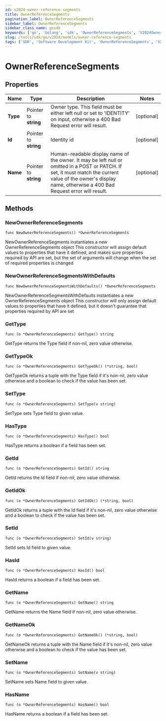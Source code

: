 ```yaml
---
id: v2024-owner-reference-segments
title: OwnerReferenceSegments
pagination_label: OwnerReferenceSegments
sidebar_label: OwnerReferenceSegments
sidebar_class_name: gosdk
keywords: ['go', 'Golang', 'sdk', 'OwnerReferenceSegments', 'V2024OwnerReferenceSegments'] 
slug: /tools/sdk/go/v2024/models/owner-reference-segments
tags: ['SDK', 'Software Development Kit', 'OwnerReferenceSegments', 'V2024OwnerReferenceSegments']
---
```


# OwnerReferenceSegments

## Properties

Name | Type | Description | Notes
------------ | ------------- | ------------- | -------------
**Type** | Pointer to **string** | Owner type. This field must be either left null or set to &#39;IDENTITY&#39; on input, otherwise a 400 Bad Request error will result. | [optional] 
**Id** | Pointer to **string** | Identity id | [optional] 
**Name** | Pointer to **string** | Human-readable display name of the owner. It may be left null or omitted in a POST or PATCH. If set, it must match the current value of the owner&#39;s display name, otherwise a 400 Bad Request error will result. | [optional] 

## Methods

### NewOwnerReferenceSegments

`func NewOwnerReferenceSegments() *OwnerReferenceSegments`

NewOwnerReferenceSegments instantiates a new OwnerReferenceSegments object
This constructor will assign default values to properties that have it defined,
and makes sure properties required by API are set, but the set of arguments
will change when the set of required properties is changed

### NewOwnerReferenceSegmentsWithDefaults

`func NewOwnerReferenceSegmentsWithDefaults() *OwnerReferenceSegments`

NewOwnerReferenceSegmentsWithDefaults instantiates a new OwnerReferenceSegments object
This constructor will only assign default values to properties that have it defined,
but it doesn't guarantee that properties required by API are set

### GetType

`func (o *OwnerReferenceSegments) GetType() string`

GetType returns the Type field if non-nil, zero value otherwise.

### GetTypeOk

`func (o *OwnerReferenceSegments) GetTypeOk() (*string, bool)`

GetTypeOk returns a tuple with the Type field if it's non-nil, zero value otherwise
and a boolean to check if the value has been set.

### SetType

`func (o *OwnerReferenceSegments) SetType(v string)`

SetType sets Type field to given value.

### HasType

`func (o *OwnerReferenceSegments) HasType() bool`

HasType returns a boolean if a field has been set.

### GetId

`func (o *OwnerReferenceSegments) GetId() string`

GetId returns the Id field if non-nil, zero value otherwise.

### GetIdOk

`func (o *OwnerReferenceSegments) GetIdOk() (*string, bool)`

GetIdOk returns a tuple with the Id field if it's non-nil, zero value otherwise
and a boolean to check if the value has been set.

### SetId

`func (o *OwnerReferenceSegments) SetId(v string)`

SetId sets Id field to given value.

### HasId

`func (o *OwnerReferenceSegments) HasId() bool`

HasId returns a boolean if a field has been set.

### GetName

`func (o *OwnerReferenceSegments) GetName() string`

GetName returns the Name field if non-nil, zero value otherwise.

### GetNameOk

`func (o *OwnerReferenceSegments) GetNameOk() (*string, bool)`

GetNameOk returns a tuple with the Name field if it's non-nil, zero value otherwise
and a boolean to check if the value has been set.

### SetName

`func (o *OwnerReferenceSegments) SetName(v string)`

SetName sets Name field to given value.

### HasName

`func (o *OwnerReferenceSegments) HasName() bool`

HasName returns a boolean if a field has been set.


